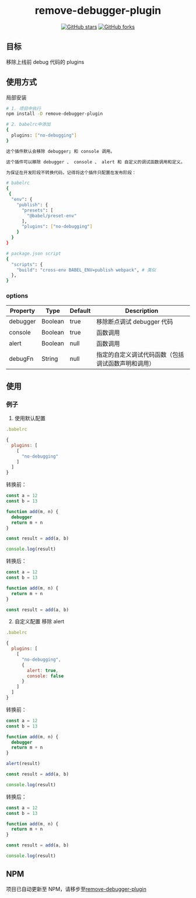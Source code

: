<br />
<h1 align="center">remove-debugger-plugin</h1>
<p align="center">
<a href="https://github.com/xianzao/remove-debugger-plugin/stargazers"><img alt="GitHub stars" src="https://img.shields.io/github/stars/xianzao/remove-debugger-plugin"></a>
<a href="https://github.com/xianzao/remove-debugger-plugin/network"><img alt="GitHub forks" src="https://img.shields.io/github/forks/xianzao/remove-debugger-plugin"></a>
</p>

## 目标

移除上线前 debug 代码的 plugins

## 使用方式

局部安装

```BASH
# 1. 项目中执行
npm install -D remove-debugger-plugin

# 2. babelrc中添加
{
  plugins: ["no-debugging"]
}

这个插件默认会移除 debugger; 和 console 调用。

这个插件可以移除 debugger 、 console 、 alert 和 自定义的调试函数调用和定义。

为保证在开发阶段不转换代码，记得将这个插件只配置在发布阶段：

# babelrc
{
 {
  "env": {
    "publish": {
      "presets": [
        "@babel/preset-env"
      ],
      "plugins": ["no-debugging"]
    }
  }
}

# package.json script
{
  "scripts": {
    "build": "cross-env BABEL_ENV=publish webpack", # 类似
  },
}
```

### options

| Property | Type    | Default | Description                                        |
| -------- | ------- | ------- | -------------------------------------------------- |
| debugger | Boolean | true    | 移除断点调试 debugger 代码                         |
| console  | Boolean | true    | 函数调用                                           |
| alert    | Boolean | null    | 函数调用                                           |
| debugFn  | String  | null    | 指定的自定义调试代码函数（包括调试函数声明和调用） |

## 使用

### 例子

1. 使用默认配置

```js
.babelrc

{
  plugins: [
    [
      "no-debugging"
    ]
  ]
}
```

转换前：

```js
const a = 12
const b = 13

function add(m, n) {
  debugger
  return m + n
}

const result = add(a, b)

console.log(result)
```

转换后：

```js
const a = 12
const b = 13

function add(m, n) {
  return m + n
}

const result = add(a, b)
```

2. 自定义配置
   移除 alert

```js
.babelrc

{
  plugins: [
    [
      "no-debugging",
      {
        alert: true,
        console: false
      }
    ]
  ]
}
```

转换前：

```js
const a = 12
const b = 13

function add(m, n) {
  debugger
  return m + n
}

alert(result)

const result = add(a, b)

console.log(result)
```

转换后：

```js
const a = 12
const b = 13

function add(m, n) {
  return m + n
}

const result = add(a, b)

console.log(result)
```

## NPM

项目已自动更新至 NPM，请移步至[remove-debugger-plugin](https://www.npmjs.com/package/remove-debugger-plugin)

